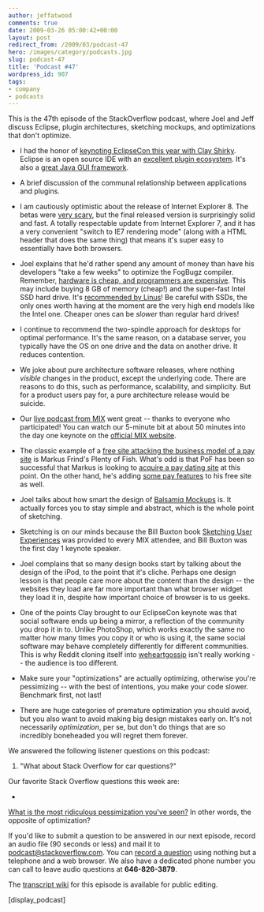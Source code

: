 ```yaml
---
author: jeffatwood
comments: true
date: 2009-03-26 05:00:42+00:00
layout: post
redirect_from: /2009/03/podcast-47
hero: /images/category/podcasts.jpg
slug: podcast-47
title: 'Podcast #47'
wordpress_id: 907
tags:
- company
- podcasts
---
```



This is the 47th episode of the StackOverflow podcast, where Joel and Jeff discuss Eclipse, plugin architectures, sketching mockups, and optimizations that don't optimize.






  * I had the honor of [keynoting EclipseCon this year with Clay Shirky](http://www.codinghorror.com/blog/archives/001245.html). Eclipse is an open source IDE with an [excellent plugin ecosystem](http://www.eclipseplugincentral.com/). It's also a [great Java GUI framework](http://www.eclipseplugincentral.com/).


  * A brief discussion of the communal relationship between applications and plugins.


  * I am cautiously optimistic about the release of Internet Explorer 8. The betas were [very scary](http://www.joelonsoftware.com/items/2008/03/17.html), but the final released version is surprisingly solid and fast. A totally respectable update from Internet Explorer 7, and it has a very convenient "switch to IE7 rendering mode" (along with a HTML header that does the same thing) that means it's super easy to essentially have both browsers.


  * Joel explains that he'd rather spend any amount of money than have his developers "take a few weeks" to optimize the FogBugz compiler. Remember, [hardware is cheap, and programmers are expensive](http://www.codinghorror.com/blog/archives/001198.html). This may include buying 8 GB of memory (cheap!) and the super-fast Intel SSD hard drive. It's [recommended by Linus](http://torvalds-family.blogspot.com/2008/10/so-i-got-one-of-new-intel-ssds.html)! Be careful with SSDs, the only ones worth having at the moment are the very high end models like the Intel one. Cheaper ones can be _slower_ than regular hard drives!


  * I continue to recommend the two-spindle approach for desktops for optimal performance. It's the same reason, on a database server, you typically have the OS on one drive and the data on another drive. It reduces contention.


  * We joke about pure architecture software releases, where nothing _visible_ changes in the product, except the underlying code. There are reasons to do this, such as performance, scalability, and simplicity. But for a product users pay for, a pure architecture release would be suicide.


  * Our [live podcast from MIX](http://blog.stackoverflow.com/2009/03/podcast-46/) went great -- thanks to everyone who participated! You can watch our 5-minute bit at about 50 minutes into the day one keynote on the [official MIX website](http://live.visitmix.com/).


  * The classic example of a [free site attacking the business model of a pay site](https://plentyoffish.wordpress.com/2006/06/14/how-i-started-an-empire/) is Markus Frind's Plenty of Fish. What's odd is that PoF has been so successful that Markus is looking to [acquire a pay dating site](http://plentyoffish.wordpress.com/2009/01/27/looking-to-aquire/) at this point. On the other hand, he's adding [some pay features](http://plentyoffish.wordpress.com/2009/03/05/plentyoffish-serious-member-profile-upgrade/) to his free site as well.


  * Joel talks about how smart the design of [Balsamiq Mockups](http://www.balsamiq.com/products/mockups) is. It actually forces you to stay simple and abstract, which is the whole point of sketching.


  * Sketching is on our minds because the Bill Buxton book [Sketching User Experiences](http://www.amazon.com/dp/0123740371/?tag=codinghorror-20) was provided to every MIX attendee, and Bill Buxton was the first day 1 keynote speaker.   



  * Joel complains that so many design books start by talking about the design of the iPod, to the point that it's cliche. Perhaps one design lesson is that people care more about the content than the design -- the websites they load are far more important than what browser widget they load it in, despite how important choice of browser is to us geeks.


  * One of the points Clay brought to our EclipseCon keynote was that social software ends up being a mirror, a reflection of the community you drop it in to. Unlike PhotoShop, which works exactly the same no matter how many times you copy it or who is using it, the same social software may behave completely differently for different communities. This is why Reddit cloning itself into [weheartgossip](http://www.weheartgossip.com/) isn't really working -- the audience is too different.


  * Make sure your "optimizations" are actually optimizing, otherwise you're pessimizing -- with the best of intentions, you make your code slower. Benchmark first, not last!  



  * There are huge categories of premature optimization you should avoid, but you also want to avoid making big design mistakes early on. It's not necessarily _optimization_, per se, but don't do things that are so incredibly boneheaded you will regret them forever.




We answered the following listener questions on this podcast:






  1. "What about Stack Overflow for car questions?"




Our favorite Stack Overflow questions this week are:






  * 


[What is the most ridiculous pessimization you've seen?](http://stackoverflow.com/questions/312003/what-is-the-most-ridiculous-pessimization-youve-seen) In other words, the opposite of optimization?








If you'd like to submit a question to be answered in our next episode, record an audio file (90 seconds or less) and mail it to [podcast@stackoverflow.com](mailto:podcast@stackoverflow.com). You can [record a question](http://blog.stackoverflow.com/index.php/2008/05/recording-podcast-questions-using-your-telephone/) using nothing but a telephone and a web browser. We also have a dedicated phone number you can call to leave audio questions at **646-826-3879**.






The [transcript wiki](https://stackoverflow.fogbugz.com/default.asp?W29037) for this episode is available for public editing.






[display_podcast]

